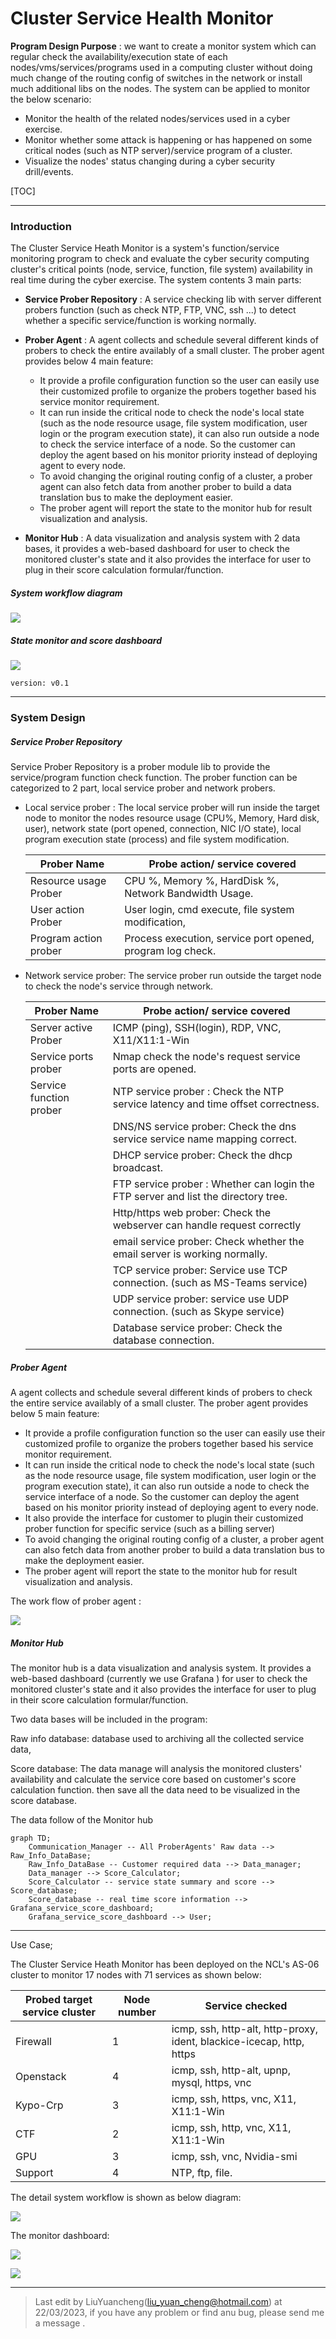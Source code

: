 # Cluster Service Health Monitor

**Program Design Purpose** : we want to create a monitor system which can regular check the availability/execution state of each nodes/vms/services/programs used in a computing cluster without doing much change of the routing config of switches in the network or install much additional libs on the nodes. The system can be applied to monitor the below scenario: 

- Monitor the health of the related nodes/services used in a cyber exercise. 
- Monitor whether some attack is happening or has happened on some critical nodes (such as NTP server)/service program of a cluster. 
- Visualize the nodes' status changing during a cyber security drill/events. 

  

[TOC]

------

### Introduction

The Cluster Service Heath Monitor is a system's function/service monitoring program to check and evaluate the cyber security computing cluster's critical points (node, service, function, file system) availability in real time during the cyber exercise. The system contents 3 main parts: 

- **Service Prober Repository** : A service checking lib with server different probers function (such as check NTP, FTP, VNC, ssh ...) to detect whether a specific service/function is working normally.

- **Prober Agent** :  A agent collects and schedule several different kinds of probers to check the entire availably of a small cluster. The prober agent provides below 4 main feature: 

  - It provide a profile configuration function so the user can easily use their customized profile to organize the probers together based his service monitor requirement.  
  - It can run inside the critical node to check the node's local state (such as the node resource usage, file system modification, user login or the program execution state), it can also run outside a node to check the service interface of a node. So the customer can deploy the agent based on his monitor priority instead of deploying agent to every node. 
  - To avoid changing the original routing config of a cluster, a prober agent can also fetch data from another prober to build a data translation bus to make the deployment easier.
  - The prober agent will report the state to the monitor hub for result visualization and analysis. 

- **Monitor Hub** :  A data visualization and analysis system with 2 data bases, it provides a web-based dashboard for user to check the monitored cluster's state and it also provides the interface for user to plug in their score calculation formular/function. 

  

##### System workflow diagram

![](doc/img/workflow.png)



##### State monitor and score dashboard

![](doc/img/dashboard_00.png)



`version: v0.1` 



------

### System Design



##### Service Prober Repository

Service Prober Repository is a prober module lib to provide the service/program function check function. The prober function can be categorized to 2 part, local service prober and network probers.

- Local service prober : The local service prober will run inside the target node to monitor the nodes resource usage (CPU%, Memory, Hard disk, user), network state (port opened, connection, NIC I/O state), local program execution state (process) and file system modification.  

  | Prober Name           | Probe action/ service covered                               |
  | --------------------- | ----------------------------------------------------------- |
  | Resource usage Prober | CPU %, Memory %, HardDisk %, Network Bandwidth Usage.       |
  | User action Prober    | User login, cmd execute, file system modification,          |
  | Program action prober | Process execution, service port opened, program  log check. |

- Network service prober: The service prober run outside the target node to check the node's service through network. 

  | Prober Name             | Probe action/ service covered                                |
  | ----------------------- | ------------------------------------------------------------ |
  | Server active Prober    | ICMP (ping), SSH(login), RDP, VNC, X11/X11:1-Win             |
  | Service ports prober    | Nmap check the node's request service ports are opened.      |
  | Service function prober | NTP service prober : Check the NTP service latency and time offset correctness. |
  |                         | DNS/NS service prober: Check the dns service service name mapping correct. |
  |                         | DHCP service prober: Check the dhcp broadcast.               |
  |                         | FTP service prober : Whether can login the FTP server and list the directory tree. |
  |                         | Http/https web prober: Check the webserver can handle request correctly |
  |                         | email service prober: Check whether the email server is working normally. |
  |                         | TCP service prober: Service use TCP connection. (such as MS-Teams service) |
  |                         | UDP service prober: service use UDP connection. (such as Skype service) |
  |                         | Database service prober: Check the database connection.      |

  

##### Prober Agent

A agent collects and schedule several different kinds of probers to check the entire service availably of a small cluster.  The prober agent provides below 5 main feature: 

- It provide a profile configuration function so the user can easily use their customized profile to organize the probers together based his service monitor requirement.  
- It can run inside the critical node to check the node's local state (such as the node resource usage, file system modification, user login or the program execution state), it can also run outside a node to check the service interface of a node. So the customer can deploy the agent based on his monitor priority instead of deploying agent to every node. 
- It also provide the interface for customer to plugin their customized prober function for specific service (such as a billing server)
- To avoid changing the original routing config of a cluster, a prober agent can also fetch data from another prober to build a data translation bus to make the deployment easier.
- The prober agent will report the state to the monitor hub for result visualization and analysis. 

The work flow of prober agent : 

![](doc/img/probeAgent.png)



##### Monitor Hub 

The monitor hub is a data visualization and analysis system. It provides a web-based dashboard (currently we use Grafana ) for user to check the monitored cluster's state and it also provides the interface for user to plug in their score calculation formular/function.  

Two data bases will be included  in the program: 

Raw info database: database used to archiving all the collected service data, 

Score database: The data manage will analysis the monitored clusters' availability and calculate the service core based on customer's score calculation function. then save all the data need to be visualized in the score database.  



The data follow of the Monitor hub

```mermaid
graph TD;
	Communication_Manager -- All ProberAgents' Raw data --> Raw_Info_DataBase;
	Raw_Info_DataBase -- Customer required data --> Data_manager;
	Data_manager --> Score_Calculator;
	Score_Calculator -- service state summary and score --> Score_database;
	Score_database -- real time score information --> Grafana_service_score_dashboard;
	Grafana_service_score_dashboard --> User;
```



------

Use Case;

The Cluster Service Heath Monitor has been deployed on the NCL's AS-06 cluster to monitor 17 nodes with 71 services as shown below: 

| Probed target service cluster | Node number | Service checked                                              |
| ----------------------------- | ----------- | ------------------------------------------------------------ |
| Firewall                      | 1           | icmp, ssh, http-alt, http-proxy, ident, blackice-icecap, http, https |
| Openstack                     | 4           | icmp, ssh, http-alt, upnp, mysql, https, vnc                 |
| Kypo-Crp                      | 3           | icmp, ssh, https, vnc, X11, X11:1-Win                        |
| CTF                           | 2           | icmp, ssh, http, vnc, X11, X11:1-Win                         |
| GPU                           | 3           | icmp, ssh, vnc, Nvidia-smi                                   |
| Support                       | 4           | NTP, ftp, file.                                              |

The detail system workflow is shown as below diagram: 

![](doc/img/useCase_00.png)

The monitor dashboard: 

![](doc/img/useCase_01.png)

![](doc/img/useCase_02.png)







------

> Last edit by LiuYuancheng(liu_yuan_cheng@hotmail.com) at 22/03/2023, if you have any problem or find anu bug, please send me a message .

